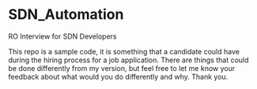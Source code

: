 # SDN_Automation
RO Interview for SDN Developers

This repo is a sample code, it is something that a candidate could have during the hiring process for a job application.
There are things that could be done differently from my version, but feel free to let me know your feedback about what would you do differently and why.
Thank you.
